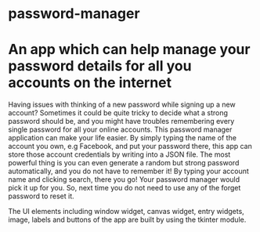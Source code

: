 # password-manager
# An app which can help manage your password details for all you accounts on the internet

Having issues with thinking of a new password while signing up a new account? Sometimes it could be quite tricky to decide 
what a strong password should be, and you might have troubles remembering every single password for all your online accounts.
This password manager application can make your life easier. By simply typing the name of the account you own, e.g Facebook, and
put your password there, this app can store those account credentials by writing into a JSON file. The most powerful thing is you can even 
generate a random but strong password automatically, and you do not have to remember it! By typing your account name and clicking search, 
there you go! Your password manager would pick it up for you. So, next time you do not need to use any of the forget password to reset it.


The UI elements including window widget, canvas widget, entry widgets, image, labels and buttons of the app are built by using the tkinter module. 
